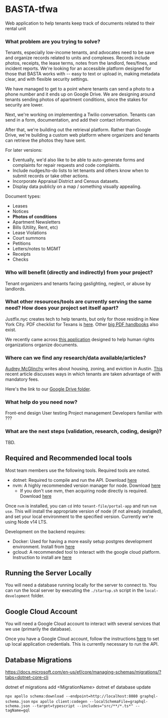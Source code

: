 # BASTA-tfwa

Web application to help tenants keep track of documents related to their rental unit

### What problem are you trying to solve?

Tenants, especially low-income tenants, and advocates need to be save and organize records related to units and complexes.
Records include photos, receipts, the lease terms, notes from the landlord, fees/fines, and incident reports. We're looking for an accessible platform designed for those that BASTA works with -- easy to text or upload in, making metadata clear, and with flexible security settings.

We have managed to get to a point where tenants can send a photo to a phone number and it ends up on Google Drive. We are designing around tenants sending photos of apartment conditions, since the stakes for security are lower.

Next, we're working on implementing a Twilio conversation. Tenants can send in a form, documentation, and add their contact information. 

After that, we're building out the retrieval platform. Rather than Google Drive, we're building a custom web platform where organizers and tenants can retrieve the photos they have sent.

For later versions:
* Eventually, we'd also like to be able to auto-generate forms and complaints for repair requests and code complaints.
* Include nudges/to-do lists to let tenants and others know when to submit records or take other actions.
* Incorporate Appraisal District and Census datasets.
* Display data publicly on a map / something visually appealing.

Document types:
* Leases
* Notices
* **Photos of conditions**
* Apartment Newsletters
* Bills (Utility, Rent, etc)
* Lease Violations
* Court summons
* Petitions
* Letters/notes to MGMT
* Receipts
* Checks

### Who will benefit (directly and indirectly) from your project?

Tenant organizers and tenants facing gaslighting, neglect, or abuse by landlords.

### What other resources/tools are currently serving the same need? How does your project set itself apart?

Justfix.nyc creates tech to help tenants, but only for those residing in New York City. PDF checklist for Texans is [here](http://www.txtha.org/wp-content/uploads/2016/01/MIMOIForm1.pdf). Other [big PDF handbooks](https://www.texasbar.com/AM/Template.cfm?ContentID=25969&Section=Free_Legal_Information2&Template=/CM/ContentDisplay.cfm) also exist.

We recently came across [this application](https://www.uwazi.io/) designed to help human rights organizations organize documents.

### Where can we find any research/data available/articles?

[Audrey McGlinchy](https://www.kut.org/people/audrey-mcglinchy-kut) writes about housing, zoning, and eviction in Austin. [This](https://www.texasobserver.org/rent-by-another-name/) recent article discusses ways in which tenants are taken advantage of with mandatory fees.

Here's the link to our [Google Drive folder](https://drive.google.com/open?id=1ThK_ThKCyllMOzyot5wIKgrcTXWpzoan).

### What help do you need now?

Front-end design
User testing 
Project management
Developers familiar with ???

### What are the next steps (validation, research, coding, design)?

TBD.

## Required and Recommended local tools

Most team members use the following tools. Required tools are noted.

- dotnet: Required to compile and run the API. Download [here](https://dotnet.microsoft.com/download)
- nvm: A highly recommended version manager for node. Download [here](https://github.com/nvm-sh/nvm)
  - If you don't use nvm, then acquiring node directly is required. Download [here](https://nodejs.org/en/download/)

Once `nvm` is installed, you can `cd` into `tenant-file/portal-app` and run `nvm use`. This will install the appropriate version of node (if not already installed), and set your local environment to the specified version. Currently we're using Node v14 LTS.

Development on the backend requires:
- Docker: Used for having a more easily setup postgres development environment. Install from [here](https://docs.docker.com/get-docker/)
- gcloud: A recommended tool to interact with the google cloud platform. Instruction to install are [here](https://cloud.google.com/sdk/docs#install_the_latest_cloud_tools_version_cloudsdk_current_version)

## Running the Server Locally

You will need a database running locally for the server to connect to. You can run the local server by executing the `./startup.sh` script in the `local-development` folder.

## Google Cloud Account

You will need a Google Cloud account to interact with several services that we use (primarily the database). 

Once you have a Google Cloud account, follow the instructions [here](https://cloud.google.com/docs/authentication/getting-started) to set up local application credentials. This is currently necessary to run the API.

## Database Migrations

https://docs.microsoft.com/en-us/ef/core/managing-schemas/migrations/?tabs=dotnet-core-cli

dotnet ef migrations add \<MigrationName\>
dotnet ef database update

`npx apollo schema:download --endpoint=http://localhost:8080 graphql-schema.json`
`npx apollo client:codegen --localSchemaFile=graphql-schema.json --target=typescript --includes="src/**/*.ts*" --tagName=gql`
